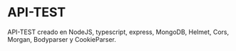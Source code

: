 # API-TEST
API-TEST creado en NodeJS, typescript, express, MongoDB, Helmet, Cors, Morgan, Bodyparser y CookieParser.
